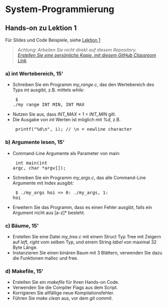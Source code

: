 # System-Programmierung
## Hands-on zu Lektion 1
Für Slides und Code Beispiele, siehe [Lektion 1](../../../fhnw-syspr/blob/master/01/README.md)

> *Achtung: Arbeiten Sie nicht direkt auf diesem Repository.*<br/>
> *[Erstellen Sie eine persönliche Kopie, mit diesem GitHub Classroom Link](https://classroom.github.com/a/A9e6RvmJ).*

### a) int Wertebereich, 15'
* Schreiben Sie ein Programm *my_range.c*, das den Wertebereich des Typs *int* ausgibt, z.B. mittels *while*:<pre>
    $ ./my_range
    INT_MIN, INT_MAX</pre>
* Nutzen Sie aus, dass *INT_MAX + 1 = INT_MIN* gilt.
* Die Ausgabe von *int* Werten ist möglich mit *%d*, z.B.<pre>
    printf("%d\n", i); // \n = newline character</pre>

### b) Argumente lesen, 15'
* Command-Line Argumente als Parameter von main:<pre>
    int main(int argc, char *argv[]);</pre>
* Schreiben Sie ein Programm *my_args.c*, das alle Command-Line Argumente mit Index ausgibt:<pre>
    $ ./my_args hoi => 0: ./my_args, 1: hoi</pre>
* Erweitern Sie das Programm, dass es einen Fehler ausgibt, falls ein Argument nicht aus [a-z]* besteht.

### c) Bäume, 15'
* Erstellen Sie eine Datei *my_tree.c* mit einem Struct Typ Tree mit Zeigern auf *left*, *right* vom selben Typ, und einem String *label* von maximal 32 Byte Länge.
* Instanzieren Sie einen binären Baum mit 3 Blättern, verwenden Sie dazu die Funktionen malloc und free.

### d) Makefile, 15'
* Erstellen Sie ein *makefile* für Ihren Hands-on Code.
* Verwenden Sie die Compiler Flags aus dem Script.
* Korrigieren Sie allfällige neue Kompilationsfehler.
* Führen Sie *make clean* aus, vor dem *git commit*.
